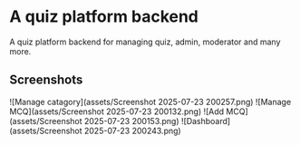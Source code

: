 # A quiz platform backend

A quiz platform backend for managing quiz, admin, moderator and many more.

## Screenshots

![Manage catagory](assets/Screenshot 2025-07-23 200257.png)
![Manage MCQ](assets/Screenshot 2025-07-23 200132.png)
![Add MCQ](assets/Screenshot 2025-07-23 200153.png)
![Dashboard](assets/Screenshot 2025-07-23 200243.png)
